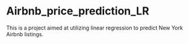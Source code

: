 # Airbnb_price_prediction_LR
This is a project aimed at utilizing linear regression to predict New York Airbnb listings. 
